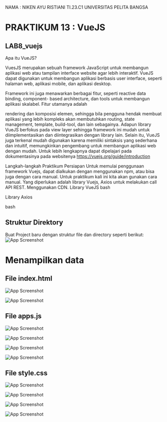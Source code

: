 
NAMA : NIKEN AYU RISTIANI
TI.23.C1 
UNIVERSITAS PELITA BANGSA 

# PRAKTIKUM 13 : VueJS

## LAB8_vuejs

Apa itu VueJS?

VuesJS merupakan sebuah framework JavaScript untuk membangun aplikasi web atau
tampilan interface website agar lebih interaktif. VueJS dapat digunakan untuk membangun
aplikasi berbasis user interface, seperti halaman web, aplikasi mobile, dan aplikasi desktop.

Framework ini juga menawarkan berbagai fitur, seperti reactive data binding, component-
based architecture, dan tools untuk membangun aplikasi skalabel. Fitur utamanya adalah

rendering dan komposisi elemen, sehingga bila pengguna hendak membuat aplikasi yang lebih
kompleks akan membutuhkan routing, state management, template, build-tool, dan lain
sebagainya.
Adapun library VueJS berfokus pada view layer sehingga framework ini mudah untuk
diimplementasikan dan diintegrasikan dengan library lain. Selain itu, VueJS juga terkenal
mudah digunakan karena memiliki sintaksis yang sederhana dan intuitif, memungkinkan
pengembang untuk membangun aplikasi web dengan mudah.
Untuk lebih lengkapnya dapat dipelajari pada dokumentasinya pada websitenya
https://vuejs.org/guide/introduction

Langkah-langkah Praktikum
Persiapan
Untuk memulai penggunaan framework Vuejs, dapat dialkukan dengan menggunakan npm,
atau bisa juga dengan cara manual. Untuk praktikum kali ini kita akan gunakan cara manual.
Yang diperlukan adalah library Vuejs, Axios untuk melakukan call API REST. Menggunakan
CDN.
Library VueJS
bash
<script src="https://unpkg.com/vue@3/dist/vue.global.js"></script>


Library Axios

bash
<script src="https://unpkg.com/axios/dist/axios.min.js"></script>


## Struktur Direktory

Buat Project baru dengan struktur file dan directory seperti berikut:
![App Screenshot](./image/A.png)

 Menampilkan data
=======================

## File index.html

![App Screenshot](./image/B.png)

![App Screenshot](./image/C.png)

## File apps.js

![App Screenshot](./image/D.png)

![App Screenshot](./image/E.png)

![App Screenshot](./image/F.png)

![App Screenshot](./image/G.png)

## File style.css

![App Screenshot](./image/H.png)

![App Screenshot](./image/I.png)

![App Screenshot](./image/J.png)

![App Screenshot](./image/K.png)

